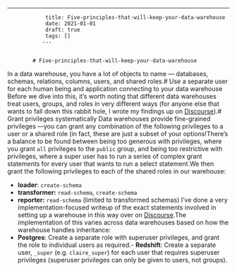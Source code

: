 ---
                title: Five-principles-that-will-keep-your-data-warehouse
                date: 2021-01-01    
                draft: true
                tags: []
               ---


            # Five-principles-that-will-keep-your-data-warehouse

In a data warehouse, you have a lot of objects to name — databases, schemas, relations, columns, users, and shared roles.# Use a separate user for each human being and application connecting to your data warehouse
Before we dive into this, it’s worth noting that different data warehouses treat users, groups, and roles in very different ways (for anyone else that wants to fall down this rabbit hole, I wrote my findings up on [Discourse](https://discourse.getdbt.com/t/the-difference-between-users-groups-and-roles-on-each-data-warehouse/429)).# Grant privileges systematically
Data warehouses provide fine-grained privileges —you can grant any combination of the following privileges to a user or a shared role (in fact, these are just a subset of your options!There’s a balance to be found between being too generous with privileges, where you grant `all` privileges to the `public` group, and being too restrictive with privileges, where a super user has to run a series of complex grant statements for every user that wants to run a select statement.We then grant the following privileges to each of the shared roles in our warehouse:
- **loader**: `create-schema`
- **transformer:** `read-schema`, `create-schema`
- **reporter:** `read-schema` (limited to transformed schemas)
I’ve done a very implementation-focused writeup of the exact statements involved in setting up a warehouse in this way over on [Discourse](https://discourse.getdbt.com/t/the-exact-grant-statements-we-use-in-a-dbt-project/430).The implementation of this varies across data warehouses based on how the warehouse handles inheritance:
- **Postgres**: Create a separate role with superuser privileges, and grant the role to individual users as required.- **Redshift**: Create a separate user, `_super` (e.g. `claire_super`) for each user that requires superuser privileges (superuser privileges can only be given to users, not groups).